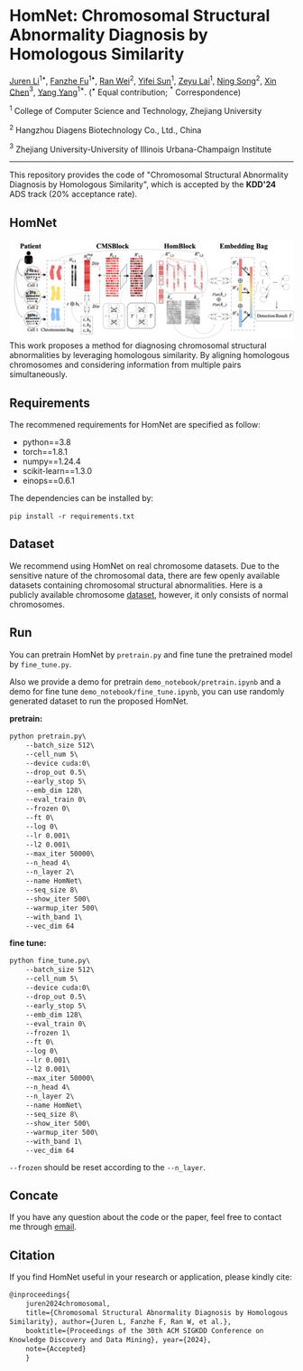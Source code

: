 # HomNet: Chromosomal Structural Abnormality Diagnosis by Homologous Similarity

[Juren Li](jrlee@zju.edu.cn)$^{1\bullet}$,
[Fanzhe Fu](ffanz@zju.edu.cn)$^{1\bullet}$,
[Ran Wei](ranwei@diagens.com)$^2$,
[Yifei Sun](yifeisun@zju.edu.cn)$^1$,
[Zeyu Lai](jerrylai@zju.edu.cn)$^1$,
[Ning Song](ningsong@diagens.com)$^2$,
[Xin Chen](xin.21@intl.zju.edu.cn)$^3$,
[Yang Yang](yangya@zju.edu.cn)$^{1*}$. ($^\bullet$ Equal contribution; $^*$ Correspondence)

$^1$ College of Computer Science and Technology, Zhejiang University

$^2$ Hangzhou Diagens Biotechnology Co., Ltd., China

$^3$ Zhejiang University-University of Illinois Urbana-Champaign Institute

----

This repository provides the code of "Chromosomal Structural Abnormality Diagnosis by Homologous Similarity", which is accepted by the **KDD'24** ADS track (20\% acceptance rate).

## HomNet
![framework](./assets/framework.png)
This work proposes a method for diagnosing chromosomal structural abnormalities by leveraging homologous similarity. By aligning homologous chromosomes and considering information from multiple pairs simultaneously.


## Requirements
The recommened requirements for HomNet are specified as follow:
- python==3.8
- torch==1.8.1
- numpy==1.24.4
- scikit-learn==1.3.0
- einops==0.6.1

The dependencies can be installed by:

``pip install -r requirements.txt ``


## Dataset
We recommend using HomNet on real chromosome datasets. 
Due to the sensitive nature of the chromosomal data, there are few openly available datasets containing chromosomal structural abnormalities. 
Here is a publicly available chromosome [dataset](https://ieeexplore.ieee.org/document/906069), however, it only consists of normal chromosomes.

## Run
You can pretrain HomNet by ``pretrain.py`` and fine tune the pretrained model by ``fine_tune.py``.

Also we provide a demo for pretrain ``demo_notebook/pretrain.ipynb`` and a demo for fine tune ``demo_notebook/fine_tune.ipynb``, you can use randomly generated dataset to run the proposed HomNet.

**pretrain:**

```
python pretrain.py\
    --batch_size 512\
    --cell_num 5\
    --device cuda:0\
    --drop_out 0.5\
    --early_stop 5\
    --emb_dim 128\
    --eval_train 0\
    --frozen 0\
    --ft 0\
    --log 0\
    --lr 0.001\
    --l2 0.001\
    --max_iter 50000\
    --n_head 4\
    --n_layer 2\
    --name HomNet\
    --seq_size 8\
    --show_iter 500\
    --warmup_iter 500\
    --with_band 1\
    --vec_dim 64
```

**fine tune:**
```
python fine_tune.py\
    --batch_size 512\
    --cell_num 5\
    --device cuda:0\
    --drop_out 0.5\
    --early_stop 5\
    --emb_dim 128\
    --eval_train 0\
    --frozen 1\
    --ft 0\
    --log 0\
    --lr 0.001\
    --l2 0.001\
    --max_iter 50000\
    --n_head 4\
    --n_layer 2\
    --name HomNet\
    --seq_size 8\
    --show_iter 500\
    --warmup_iter 500\
    --with_band 1\
    --vec_dim 64
```
``--frozen`` should be reset according to the ``--n_layer``.

## Concate
If you have any question about the code or the paper, feel free to contact me through [email](jrlee@zju.edu.cn).

## Citation
If you find HomNet useful in your research or application, please kindly cite:
```
@inproceedings{
    juren2024chromosomal, 
    title={Chromosomal Structural Abnormality Diagnosis by Homologous Similarity}, author={Juren L, Fanzhe F, Ran W, et al.}, 
    booktitle={Proceedings of the 30th ACM SIGKDD Conference on Knowledge Discovery and Data Mining}, year={2024},
    note={Accepted}
    }
```
